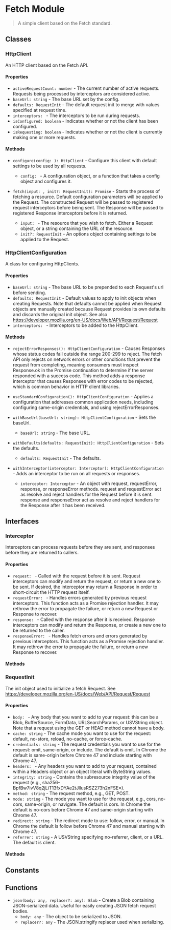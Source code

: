 # Fetch Module

> A simple client based on the Fetch standard.

## Classes


### HttpClient

An HTTP client based on the Fetch API.

#### Properties

* `activeRequestCount: number` - The current number of active requests.
Requests being processed by interceptors are considered active.
* `baseUrl: string` - The base URL set by the config.
* `defaults: RequestInit` - The default request init to merge with values specified at request time.
* `interceptors: ` - The interceptors to be run during requests.
* `isConfigured: boolean` - Indicates whether or not the client has been configured.
* `isRequesting: boolean` - Indicates whether or not the client is currently making one or more requests.

#### Methods


* `configure(config: ): HttpClient` - Configure this client with default settings to be used by all requests.
  * `config: ` - A configuration object, or a function that takes a config
object and configures it.


* `fetch(input: , init?: RequestInit): Promise` - Starts the process of fetching a resource. Default configuration parameters
will be applied to the Request. The constructed Request will be passed to
registered request interceptors before being sent. The Response will be passed
to registered Response interceptors before it is returned.
  * `input: ` - The resource that you wish to fetch. Either a
Request object, or a string containing the URL of the resource.
  * `init?: RequestInit` - An options object containing settings to be applied to
the Request.



### HttpClientConfiguration

A class for configuring HttpClients.

#### Properties

* `baseUrl: string` - The base URL to be prepended to each Request&#x27;s url before sending.
* `defaults: RequestInit` - Default values to apply to init objects when creating Requests. Note that
defaults cannot be applied when Request objects are manually created because
Request provides its own defaults and discards the original init object.
See also https://developer.mozilla.org/en-US/docs/Web/API/Request/Request
* `interceptors: ` - Interceptors to be added to the HttpClient.

#### Methods


* `rejectErrorResponses(): HttpClientConfiguration` - Causes Responses whose status codes fall outside the range 200-299 to reject.
The fetch API only rejects on network errors or other conditions that prevent
the request from completing, meaning consumers must inspect Response.ok in the
Promise continuation to determine if the server responded with a success code.
This method adds a response interceptor that causes Responses with error codes
to be rejected, which is common behavior in HTTP client libraries.


* `useStandardConfiguration(): HttpClientConfiguration` - Applies a configuration that addresses common application needs, including
configuring same-origin credentials, and using rejectErrorResponses.


* `withBaseUrl(baseUrl: string): HttpClientConfiguration` - Sets the baseUrl.
  * `baseUrl: string` - The base URL.


* `withDefaults(defaults: RequestInit): HttpClientConfiguration` - Sets the defaults.
  * `defaults: RequestInit` - The defaults.


* `withInterceptor(interceptor: Interceptor): HttpClientConfiguration` - Adds an interceptor to be run on all requests or responses.
  * `interceptor: Interceptor` - An object with request, requestError,
response, or responseError methods. request and requestError act as
resolve and reject handlers for the Request before it is sent.
response and responseError act as resolve and reject handlers for
the Response after it has been received.



## Interfaces


### Interceptor

Interceptors can process requests before they are sent, and responses
before they are returned to callers.

#### Properties

* `request: ` - Called with the request before it is sent. Request interceptors can modify and
return the request, or return a new one to be sent. If desired, the interceptor
may return a Response in order to short-circuit the HTTP request itself.
* `requestError: ` - Handles errors generated by previous request interceptors. This function acts
as a Promise rejection handler. It may rethrow the error to propagate the
failure, or return a new Request or Response to recover.
* `response: ` - Called with the response after it is received. Response interceptors can modify
and return the Response, or create a new one to be returned to the caller.
* `responseError: ` - Handles fetch errors and errors generated by previous interceptors. This
function acts as a Promise rejection handler. It may rethrow the error
to propagate the failure, or return a new Response to recover.

#### Methods



### RequestInit

The init object used to initialize a fetch Request.
See https://developer.mozilla.org/en-US/docs/Web/API/Request/Request

#### Properties

* `body: ` - Any body that you want to add to your request: this can be a Blob, BufferSource, FormData, URLSearchParams, or USVString object. Note that a request using the GET or HEAD method cannot have a body.
* `cache: string` - The cache mode you want to use for the request: default, no-store, reload, no-cache, or force-cache.
* `credentials: string` - The request credentials you want to use for the request: omit, same-origin, or include. The default is omit. In Chrome the default is same-origin before Chrome 47 and include starting with Chrome 47.
* `headers: ` - Any headers you want to add to your request, contained within a Headers object or an object literal with ByteString values.
* `integrity: string` - Contains the subresource integrity value of the request (e.g., sha256-BpfBw7ivV8q2jLiT13fxDYAe2tJllusRSZ273h2nFSE&#x3D;).
* `method: string` - The request method, e.g., GET, POST.
* `mode: string` - The mode you want to use for the request, e.g., cors, no-cors, same-origin, or navigate. The default is cors. In Chrome the default is no-cors before Chrome 47 and same-origin starting with Chrome 47.
* `redirect: string` - The redirect mode to use: follow, error, or manual. In Chrome the default is follow before Chrome 47 and manual starting with Chrome 47.
* `referrer: string` - A USVString specifying no-referrer, client, or a URL. The default is client.

#### Methods



## Constants


## Functions


* `json(body: any, replacer?: any): Blob` - Create a Blob containing JSON-serialized data.
Useful for easily creating JSON fetch request bodies.
  * `body: any` - The object to be serialized to JSON.
  * `replacer?: any` - The JSON.stringify replacer used when serializing.

